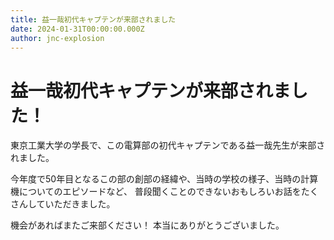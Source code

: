 ```yaml
---
title: 益一哉初代キャプテンが来部されました
date: 2024-01-31T00:00:00.000Z
author: jnc-explosion
---
```


# 益一哉初代キャプテンが来部されました！
東京工業大学の学長で、この電算部の初代キャプテンである益一哉先生が来部されました。

今年度で50年目となるこの部の創部の経緯や、当時の学校の様子、当時の計算機についてのエピソードなど、
普段聞くことのできないおもしろいお話をたくさんしていただきました。

機会があればまたご来部ください！
本当にありがとうございました。